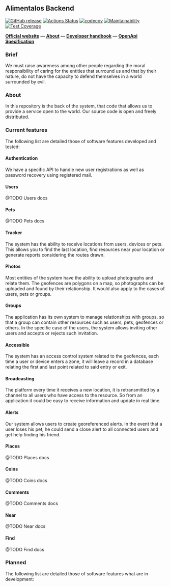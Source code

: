 ## Alimentalos Backend

[![GitHub release](https://img.shields.io/github/release/alimentalos/backend.svg)](https://github.com/alimentalos/backend/releases/) [![Actions Status](https://github.com/alimentalos/backend/workflows/Testing/badge.svg)](https://github.com/alimentalos/backend/actions) [![codecov](https://codecov.io/gh/alimentalos/backend/branch/master/graph/badge.svg)](https://codecov.io/gh/alimentalos/backend) [![Maintainability](https://api.codeclimate.com/v1/badges/ccd2e2ff7f49a0ee6c6f/maintainability)](https://codeclimate.com/github/Alimentalos/Backend/maintainability) [![Test Coverage](https://api.codeclimate.com/v1/badges/ccd2e2ff7f49a0ee6c6f/test_coverage)](https://codeclimate.com/github/Alimentalos/Backend/test_coverage)

[**Official website**](https://www.alimentalos.cl) — [**About**](https://www.alimentalos.cl/about) — [**Developer handbook**](https://www.alimentalos.cl/about/developer-handbook) — [**OpenApi Specification**](https://www.alimentalos.cl/api/documentation)

### Brief

We must raise awareness among other people regarding the moral responsibility of caring for the entities that surround us and that by their nature, do not have the capacity to defend themselves in a world surrounded by evil.

### About

In this repository is the back of the system, that code that allows us to provide a service open to the world. Our source code is open and freely distributed.

### Current features

The following list are detailed those of software features developed and tested:

#### Authentication

We have a specific API to handle new user registrations as well as password recovery using registered mail.

#### Users

@TODO Users docs

#### Pets

@TODO Pets docs

#### Tracker

The system has the ability to receive locations from users, devices or pets. This allows you to find the last location, find resources near your location or generate reports considering the routes drawn.

#### Photos

Most entities of the system have the ability to upload photographs and relate them. The geofences are polygons on a map, so photographs can be uploaded and found by their relationship. It would also apply to the cases of users, pets or groups.

#### Groups

The application has its own system to manage relationships with groups, so that a group can contain other resources such as users, pets, geofences or others. In the specific case of the users, the system allows inviting other users and accepts or rejects such invitation.

#### Accessible

The system has an access control system related to the geofences, each time a user or device enters a zone, it will leave a record in a database relating the first and last point related to said entry or exit.

#### Broadcasting

The platform every time it receives a new location, it is retransmitted by a channel to all users who have access to the resource. So from an application it could be easy to receive information and update in real time.

#### Alerts

Our system allows users to create georeferenced alerts. In the event that a user loses his pet, he could send a close alert to all connected users and get help finding his friend.

#### Places

@TODO Places docs

#### Coins

@TODO Coins docs

#### Comments

@TODO Comments docs

#### Near

@TODO Near docs

#### Find

@TODO Find docs

### Planned

The following list are detailed those of software features what are in development:





